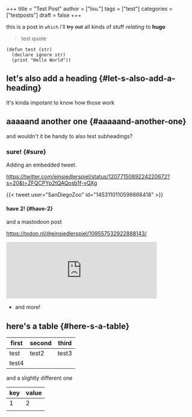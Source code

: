 +++
title = "Test Post"
author = ["lou."]
tags = ["test"]
categories = ["testposts"]
draft = false
+++

this is a post in `which` i'll ~~try~~ ~~out~~ all <span class="underline">kinds</span> of stuff _relating_ to **hugo**

> test quote

```common-lisp
(defun test (str)
  (declare ignore str)
  (print "Hello World"))
```


## let's also add a heading {#let-s-also-add-a-heading}

It's kinda impotant to know how those work


## aaaaand another one {#aaaaand-another-one}

and wouldn't it be handy to also test subheadings?


### sure! {#sure}

Adding an embedded tweet.

https://twitter.com/einsiedlerspiel/status/1207715089224220672?s=20&t=ZFQCPYp2tQAQosb1f-vQXg

{{< tweet user="SanDiegoZoo" id="1453110110599868418" >}}


#### have 2! {#have-2}

and a mastodoon post

<https://todon.nl/@einsiedlerspiel/109557532922888143/>

<iframe src="https://todon.nl/@einsiedlerspiel/109557532922888143/embed"
class="mastodon-embed" style="max-width: 100%; border: 0" width="400"
allowfullscreen="allowfullscreen"></iframe>
<script
src="https://todon.nl/embed.js" async="async">
</script>

<!--list-separator-->

-  and more!


## here's a table {#here-s-a-table}

| first | second | third |
|-------|--------|-------|
| test  | test2  | test3 |
| test4 |        |       |

and a slightly different one

| key | value |
|-----|-------|
| 1   | 2     |
|     |       |
